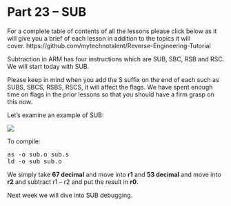 <h1>Part 23 – SUB</h1><p>For a complete table of contents of all the lessons please click below as it will give you a brief of each lesson in addition to the topics it will cover. https://github.com/mytechnotalent/Reverse-Engineering-Tutorial</p><p>Subtraction in ARM has four instructions which are SUB, SBC, RSB and RSC. We will start today with SUB.</p><p>Please keep in mind when you add the S suffix on the end of each such as SUBS, SBCS, RSBS, RSCS, it will affect the flags. We have spent enough time on flags in the prior lessons so that you should have a firm grasp on this now.</p><p>Let’s examine an example of SUB:</p><div class="slate-resizable-image-embed slate-image-embed__resize-full-width"><img src="https://media-exp1.licdn.com/dms/image/C4E12AQFLxtHOvvWnMg/article-inline_image-shrink_1000_1488/0/1520194165815?e=1614211200&amp;v=beta&amp;t=Zr15fm_tpPonaAtyILc2jeZvmcPlCDIfQarevVlMPIs"/></div><p>To compile:</p><pre spellcheck="false">as -o sub.o sub.s
ld -o sub sub.o
</pre><p>We simply take <strong>67 decimal</strong> and move into <strong>r1</strong> and <strong>53 decimal</strong> and move into <strong>r2</strong> and subtract r1 – r2 and put the result in <strong>r0</strong>.</p><p>Next week we will dive into SUB debugging.</p>